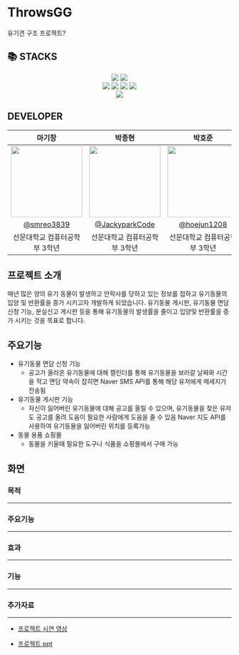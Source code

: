 # ThrowsGG
유기견 구조 프로젝트?

## 📚 STACKS
<div align=center> 
  <img src="https://img.shields.io/badge/java-007396?style=for-the-badge&logo=java&logoColor=white"> 
  <img src="https://img.shields.io/badge/python-3776AB?style=for-the-badge&logo=python&logoColor=white"> 
  <br>
  <img src="https://img.shields.io/badge/html5-E34F26?style=for-the-badge&logo=html5&logoColor=white"> 
  <img src="https://img.shields.io/badge/css-1572B6?style=for-the-badge&logo=css3&logoColor=white"> 
  <img src="https://img.shields.io/badge/javascript-F7DF1E?style=for-the-badge&logo=javascript&logoColor=black"> 
  <img src="https://img.shields.io/badge/jquery-0769AD?style=for-the-badge&logo=jquery&logoColor=white">
  <br>
  <img src="https://img.shields.io/badge/mysql-4479A1?style=for-the-badge&logo=mysql&logoColor=white"> 
</div>

## DEVELOPER

|      마기창      |          박종현         |       박호준         |       황기연         |                                                                                                               
| :------------------------------------------------------------------------------: | :---------------------------------------------------------------------------------------------------------------------------------------------------: | :---------------------------------------------------------------------------------------------------------------------------------------------------------------------------------------------------: | :---------------------------------------------------------------------------------------------------------------------------------------------------------------------------------------------------: | 
|  <img width="160px" src="https://github.com/ThrowsGG/ThrowsGG/assets/101163897/c3089ae3-5dc5-4ae2-b725-df2e52c876b4" />  |        <img width="160px" src="https://github.com/ThrowsGG/ThrowsGG/assets/101163897/10322482-ae06-49b0-abd3-1f56e2d81c49" />       |      <img width="160px" src="https://github.com/ThrowsGG/ThrowsGG/assets/101163897/99dad46f-ee54-4302-8252-c0627d0bac4c" />      |      <img width="160px" src="https://github.com/ThrowsGG/ThrowsGG/assets/101163897/2b214a6b-44fb-441d-8045-8362f8ba143e" />     |
|   [@smreo3839](https://github.com/smreo3839)    |    [@JackyparkCode](https://github.com/JackyparkCode)  | [@hoejun1208](https://github.com/hoejun1208)  | [@GiyeonHwang](https://github.com/GiyeonHwang)  |
| 선문대학교 컴퓨터공학부 3학년 | 선문대학교 컴퓨터공학부 3학년 | 선문대학교 컴퓨터공학부 3학년 | 선문대학교 컴퓨터공학부 3학년 |

## 프로젝트 소개
매년 많은 양의 유기 동물이 발생하고 안락사를 당하고 있는 정보를 접하고 유기동물의 입양 및 반환률을 증가 시키고자 개발하게 되었습니다.
유기동물 게시판, 유기동물 면담 신청 기능, 분실신고 게시판 등을 통해 유기동물의 발생률을 줄이고 입양및 반환률을 증가 시키는 것을 목표로 합니다.

## 주요기능
- 유기동물 면담 신청 기능
  - 공고가 올라온 유기동물에 대해 캘린더를 통해 유기동물을 보러갈 날짜와 시간을 적고 면담
    약속이 잡히면 Naver SMS API를 통해 해당 유저에게 메세지가 전송됨
- 유기동물 게시판 기능
  - 자신이 잃어버린 유기동물에 대해 공고를 올릴 수 있으며, 유기동물을 찾은 유저도 공고를 올려 도움이 필요한 사람에게 도움을 줄 수 있음
    Naver 지도 API를 사용하여 유기동물을 잃어버린 위치를 등록가능
- 동물 용품 쇼핑몰
  - 동물을 키울때 필요한 도구나 식품을 쇼핑몰에서 구매 가능  

## 화면


### 목적
---

### 주요기능
---

### 효과 
---

### 기능
---

### 추가자료
---
- [프로젝트 시연 영상](https://youtu.be/Nu6_a8H0X6w?feature=shared)

- [프로젝트 ppt](https://docs.google.com/presentation/d/1-45hcPYMcmnSKZY_n7l1tksZjqAmdXwmWltTyFJahb0/edit#slide=id.p1)


